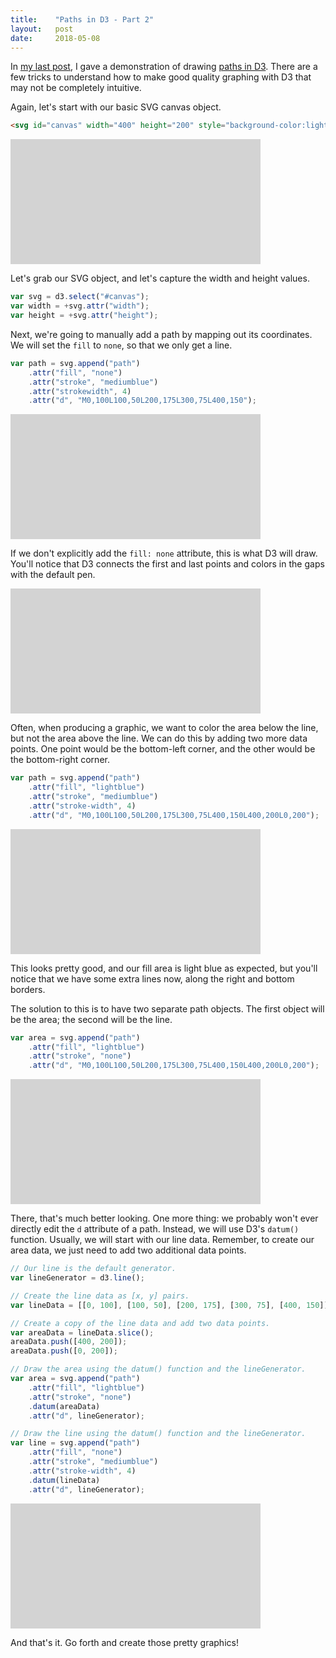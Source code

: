 ```yaml
---
title:    "Paths in D3 - Part 2"
layout:   post
date:     2018-05-08
---
```


<script type="text/javascript" src="https://d3js.org/d3.v5.js"></script>

In [my last post](/2018/05/04/paths-in-d3), I gave a demonstration of drawing [paths in D3](https://github.com/d3/d3/blob/master/API.md#paths-d3-path). There are a few tricks to understand how to make good quality graphing with D3 that may not be completely intuitive.

Again, let's start with our basic SVG canvas object.

```html
<svg id="canvas" width="400" height="200" style="background-color:lightgray;"></svg>
```
<svg id="canvas" width="400" height="200" style="background-color:lightgray;"></svg>

Let's grab our SVG object, and let's capture the width and height values.

```js
var svg = d3.select("#canvas");
var width = +svg.attr("width");
var height = +svg.attr("height");
```

Next, we're going to manually add a path by mapping out its coordinates. We will set the `fill` to `none`, so that we only get a line.

```js
var path = svg.append("path")
    .attr("fill", "none")
    .attr("stroke", "mediumblue")
    .attr("strokewidth", 4)
    .attr("d", "M0,100L100,50L200,175L300,75L400,150");
```

<svg id="canvas1" width="400" height="200" style="background-color:lightgray;"></svg>
<script>
(function () {
    var svg = d3.select("#canvas1");
    var width = +svg.attr("width");
    var height = +svg.attr("height");
    var path = svg.append("path")
        .attr("fill", "none")
        .attr("stroke", "mediumblue")
        .attr("stroke-width", 4)
        .attr("d", "M0,100L100,50L200,175L300,75L400,150");
})();
</script>

If we don't explicitly add the `fill: none` attribute, this is what D3 will draw. You'll notice that D3 connects the first and last points and colors in the gaps with the default pen.

<svg id="canvas2" width="400" height="200" style="background-color:lightgray;"></svg>
<script>
(function () {
    var svg = d3.select("#canvas2");
    var width = +svg.attr("width");
    var height = +svg.attr("height");
    var path = svg.append("path")        
        .attr("stroke", "mediumblue")
        .attr("stroke-width", 4)
        .attr("d", "M0,100L100,50L200,175L300,75L400,150");
})();
</script>

Often, when producing a graphic, we want to color the area below the line, but not the area above the line. We can do this by adding two more data points. One point would be the bottom-left corner, and the other would be the bottom-right corner.

```js
var path = svg.append("path")
    .attr("fill", "lightblue")
    .attr("stroke", "mediumblue")
    .attr("stroke-width", 4)
    .attr("d", "M0,100L100,50L200,175L300,75L400,150L400,200L0,200");
```

<svg id="canvas3" width="400" height="200" style="background-color:lightgray;"></svg>
<script>
(function () {
    var svg = d3.select("#canvas3");
    var width = +svg.attr("width");
    var height = +svg.attr("height");
    var path = svg.append("path")
        .attr("fill", "lightblue")
        .attr("stroke", "mediumblue")
        .attr("stroke-width", 4)
        .attr("d", "M0,100L100,50L200,175L300,75L400,150L400,200L0,200");
})();
</script>

This looks pretty good, and our fill area is light blue as expected, but you'll notice that we have some extra lines now, along the right and bottom borders.

The solution to this is to have two separate path objects. The first object will be the area; the second will be the line.

```js
var area = svg.append("path")
    .attr("fill", "lightblue")
    .attr("stroke", "none")    
    .attr("d", "M0,100L100,50L200,175L300,75L400,150L400,200L0,200");
```

<svg id="canvas4" width="400" height="200" style="background-color:lightgray;"></svg>
<script>
(function () {
    var svg = d3.select("#canvas4");
    var width = +svg.attr("width");
    var height = +svg.attr("height");
    var area = svg.append("path")
        .attr("fill", "lightblue")
        .attr("stroke", "none")
        .attr("d", "M0,100L100,50L200,175L300,75L400,150L400,200L0,200");
    var line = svg.append("path")
        .attr("fill", "none")
        .attr("stroke", "mediumblue")
        .attr("stroke-width", 4)
        .attr("d", "M0,100L100,50L200,175L300,75L400,150");
})();
</script>

There, that's much better looking. One more thing: we probably won't ever directly edit the `d` attribute of a path. Instead, we will use D3's `datum()` function. Usually, we will start with our line data. Remember, to create our area data, we just need to add two additional data points.

```js
// Our line is the default generator.
var lineGenerator = d3.line();

// Create the line data as [x, y] pairs.
var lineData = [[0, 100], [100, 50], [200, 175], [300, 75], [400, 150]];

// Create a copy of the line data and add two data points.
var areaData = lineData.slice();
areaData.push([400, 200]);
areaData.push([0, 200]);

// Draw the area using the datum() function and the lineGenerator.
var area = svg.append("path")
    .attr("fill", "lightblue")
    .attr("stroke", "none")    
    .datum(areaData)
    .attr("d", lineGenerator);

// Draw the line using the datum() function and the lineGenerator.
var line = svg.append("path")
    .attr("fill", "none")
    .attr("stroke", "mediumblue")
    .attr("stroke-width", 4)
    .datum(lineData)
    .attr("d", lineGenerator);
```

<svg id="canvas5" width="400" height="200" style="background-color:lightgray;"></svg>
<script>
(function () {
    var svg = d3.select("#canvas5");
    var width = +svg.attr("width");
    var height = +svg.attr("height");
    var lineGenerator = d3.line();
    var lineData = [[0, 100], [100, 50], [200, 175], [300, 75], [400, 150]];
    var areaData = lineData.slice();
    areaData.push([400, 200]);
    areaData.push([0, 200]);
    var area = svg.append("path")
        .attr("fill", "lightblue")
        .attr("stroke", "none")
        .datum(areaData)
        .attr("d", lineGenerator);
    var line = svg.append("path")
        .attr("fill", "none")
        .attr("stroke", "mediumblue")
        .attr("stroke-width", 4)
        .datum(lineData)
        .attr("d", lineGenerator);
})();
</script>

And that's it. Go forth and create those pretty graphics!
